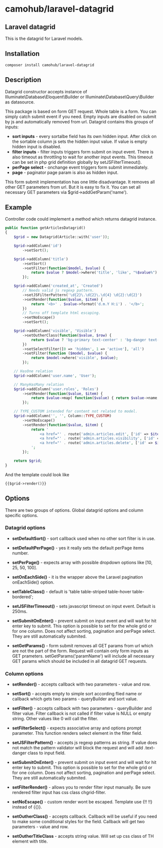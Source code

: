 # camohub/laravel-datagrid
## Laravel datagrid

This is the datagrid for Laravel models. 

## Installation
```
composer install camohub/laravel-datagrid
```

## Description

Datagrid constructor accepts instance of Illuminate\Database\Eloquent\Builder 
or Illuminate\Database\Query\Builder as datasource.

This package is based on form GET request. Whole table is a form. 
You can simply catch submit event if you need.
Empty inputs are disabled on submit by js and automatically removed from url.
Datagrid contains this groups of inputs:

- **sort inputs** - every sortalbe field has its own hidden input. 
	After click on the sortable column js sets the hidden input value. 
	If value is empty hidden input is disabled.
- **filter inputs** - filter inputs triggers form submit on input event. 
	There is also timeout as throttling to wait for another input events.
	This timeout can be set in php grid definition globally by setJSFilterTimeout().
- **perPage select** - onchange event triggers form submit immediately.
- **page** - paginator page param is also as hidden input.

This form submit implementation has one little disadvantage. 
It removes all other GET parameters from url. But it is easy to fix it. 
You can set all necessary GET parameters via $grid->addGetParam('name').



## Example

Controller code could implement a method which returns datagrid instance.
```php
public function getArticlesDatagrid()
{
    $grid = new Datagrid(Article::with('user'));

    $grid->addColumn('id')
        ->setSort();

    $grid->addColumn('title')
        ->setSort()
        ->setFilter(function($model, $value) {
            return $value ? $model->where('title', 'like', "%$value%") : $model;
        });

    $grid->addColumn('created_at', 'Created')
        // Needs valid js regexp pattern.
        ->setJSFilterPattern('\d{2}\.\d{2}\.\d{4} \d{2}:\d{2}')
        ->setRender(function($value, $item) {
            return '<b>' . $value->format('d.m.Y H:i') . '</b>';
        })
        // Turns off template html escaping.
        ->setNoEscape()
        ->setSort();

    $grid->addColumn('visible', 'Visible')
        ->setOutherClass(function($value, $row) {
            return $value ? 'bg-primary text-center' : 'bg-danger text-center';
        })
        ->setSelectFilter([0 => 'hidden', 1 => 'active'], 'all')
        ->setFilter(function ($model, $value) {
            return $model->where('visible', $value);
        });

    // HasOne relation
    $grid->addColumn('user.name', 'User');

    // ManyHasMany relation
    $grid->addColumn('user.roles', 'Roles')
        ->setRender(function($value, $item) {
            return $value->map( function($value) { return $value->name; } )->join(', ');
        });

    // TYPE_CUSTOM intended for content not related to model.
    $grid->addColumn('', '', Column::TYPE_CUSTOM)
        ->setNoEscape()
        ->setRender(function($value, $item) {
            return '
                <a href="' . route('admin.articles.edit', ['id' => $item->id]) . '">edit</a>
                <a href="' . route('admin.articles.visibility', ['id' => $item->id]) . '">visibility</a>
                <a href="' . route('admin.articles.delete', ['id' => $item->id]) . '" class="text-danger">delete</a>
            ';
        });

    return $grid;
}
```
And the template could look like
```blade
{{$grid->render()}}
```


## Options

There are two groups of options. 
Global datagrid options and column specific options.

### Datagrid options

- **setDefaultSort()** - sort callback used when no other sort filter is in use.

- **setDefaultPerPage()** - yes it really sets the default perPage items number.

- **setPerPage()** - expects array with possible dropdown options like [10, 25, 50, 100].

- **setOnEachSide()** - it is the wrapper above the Laravel pagination onEachSide() option.

- **setTableClass()** - default is 'table table-striped table-hover table-bordered';

- **setJSFilterTimeout()** - sets javascript timeout on input event. Default is 250ms.
	
- **setSubmitOnEnter()** - prevent submit on input event and will wait for hit enter key to submit.
	This option is possible to set for the whole grid or for one column. 
	Does not affect sorting, pagination and perPage select. They are still automatically submited.

- **setGetParams()** - form submit removes all GET params from url which are not
	the part of the form. Request will contain only form inputs as GET prameters. 
	setGetParams('paramName') will include all necessary GET params 
	which should be included in all datagrid GET requests. 
	
### Column options

- **setRender()** - accepts callback with two parameters - value and row.

- **setSort()** - accepts empty to simple sort according flied name 
	or callback which gets two params - queryBuilder and sort value.

- **setFilter()** - accepts callback with two parameters - queryBuilder and filter value. 
	Filter callback is not called if filter value is NULL or empty string. Other values like 0 will call the filter.

- **setFilterSelect()** - expects associative array and options prompt parameter. This function renders select element in the filter field.

- **setJSFilterPattern()** - accepts js regexp patterns as string. If value does not match 
	the pattern validator will block the request and will add .text-danger class to input field.
	
- **setSubmitOnEnter()** - prevent submit on input event and will wait for hit enter key to submit.
	This option is possible to set for the whole grid or for one column. 
	Does not affect sorting, pagination and perPage select. They are still automatically submited.

- **setFilterRender()** - allows you to render filter input manually. 
	Be sure rendered filter input has css class chgrid-filter.

- **setNoEscape()** - custom render wont be escaped. Template use {!! !!} instead of {{}}.

- **setOutherClass()** - accepts callback. Callback will be useful if you 
	need to make some conditional styles for the field. 
	Callback will get two parameters - value and row.

- **setOutherTitleClass** - accepts string value. Will set up css class of TH element with title.

